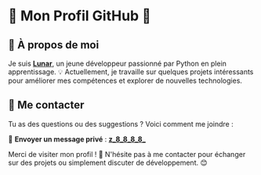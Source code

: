 # 🎉 **Mon Profil GitHub** 🚀

## 🌟 À propos de moi

Je suis **[Lunar](https://github.com/Luunarr)**, un jeune développeur passionné par Python en plein apprentissage. 💡 Actuellement, je travaille sur quelques projets intéressants pour améliorer mes compétences et explorer de nouvelles technologies.

## 💬 Me contacter

Tu as des questions ou des suggestions ? Voici comment me joindre :

📩 **Envoyer un message privé** : **[z_8_8_8_8_](https://discord.gg/UkbPNHCs9D)**

Merci de visiter mon profil ! 🙌 N'hésite pas à me contacter pour échanger sur des projets ou simplement discuter de développement. 😊

